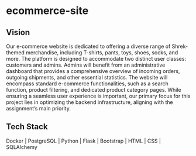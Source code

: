 # ecommerce-site

## Vision

Our e-commerce website is dedicated to offering a diverse range of Shrek-themed merchandise,
including T-shirts, pants, toys, shoes, socks, and more. The platform is designed to accommodate
two distinct user classes: customers and admins. Admins will benefit from an administrative
dashboard that provides a comprehensive overview of incoming orders, outgoing shipments, and
other essential statistics.
The website will encompass standard e-commerce functionalities, such as a search function, product
filtering, and dedicated product category pages. While ensuring a seamless user experience is
important, our primary focus for this project lies in optimizing the backend infrastructure, aligning
with the assignment’s main priority.

## Tech Stack

Docker | PostgreSQL | Python | Flask | Bootstrap | HTML | CSS | SQLAlchemy
  
